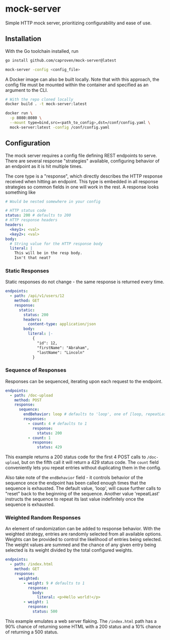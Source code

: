 # mock-server

Simple HTTP mock server, prioritizing configurability and ease of use.

## Installation

With the Go toolchain installed, run

```bash
go install github.com/caproven/mock-server@latest

mock-server -config <config_file>
```

A Docker image can also be built locally. Note that with this approach, the config file must be mounted within the container and specified as an argument to the CLI.

```bash
# With the repo cloned locally
docker build . -t mock-server:latest

docker run \
  -p 8080:8080 \
  --mount type=bind,src=<path_to_config>,dst=/conf/config.yaml \
  mock-server:latest -config /conf/config.yaml
```

## Configuration

The mock server requires a config file defining REST endpoints to serve. There are several response "strategies" available, configuring behavior of an endpoint as it is hit multiple times.

The core type is a "response", which directly describes the HTTP response received when hitting an endpoint. This type is embedded in all response strategies so common fields in one will work in the rest. A response looks something like

```yaml
# Would be nested somewhere in your config

# HTTP status code
status: 200 # defaults to 200
# HTTP response headers
headers:
  <key1>: <val>
  <key2>: <val>
body:
  # String value for the HTTP response body
  literal: |
    This will be in the resp body.
    Isn't that neat?
```

### Static Responses

Static responses do not change - the same response is returned every time.

```yaml
endpoints:
  - path: /api/v1/users/12
    method: GET
    response:
      static:
        status: 200
        headers:
          content-type: application/json
        body:
          literal: |-
            {
              "id": 12,
              "firstName": "Abraham",
              "lastName": "Lincoln"
            }
```

### Sequence of Responses

Responses can be sequenced, iterating upon each request to the endpoint.

```yaml
endpoints:
  - path: /doc-upload
    method: POST
    response:
      sequence:
        endBehavior: loop # defaults to 'loop', one of [loop, repeatLast]
        responses:
          - count: 4 # defaults to 1
            response:
              status: 200
          - count: 1
            response:
              status: 429
```

This example returns a 200 status code for the first 4 POST calls to `/doc-upload`, but on the fifth call it will return a 429 status code. The `count` field conveniently lets you repeat entries without duplicating them in the config.

Also take note of the `endBehavior` field - it controls behavior of the sequence once the endpoint has been called enough times that the sequence is exhausted. The default value, 'loop', will cause further calls to "reset" back to the beginning of the sequence. Another value 'repeatLast' instructs the sequence to repeat its last value indefinitely once the sequence is exhausted.

### Weighted Random Responses

An element of randomization can be added to response behavior. With the weighted strategy, entries are randomly selected from all available options. Weights can be provided to control the likelihood of entries being selected. The weight values are summed and the chance of any given entry being selected is its weight divided by the total configured weights.

```yaml
endpoints:
  - path: /index.html
    method: GET
    response:
      weighted:
        - weight: 9 # defaults to 1
          response:
            body:
              literal: <p>Hello world!</p>
        - weight: 1
          response:
            status: 500
```

This example emulates a web server flaking. The `/index.html` path has a 90% chance of returning some HTML with a 200 status and a 10% chance of returning a 500 status.
